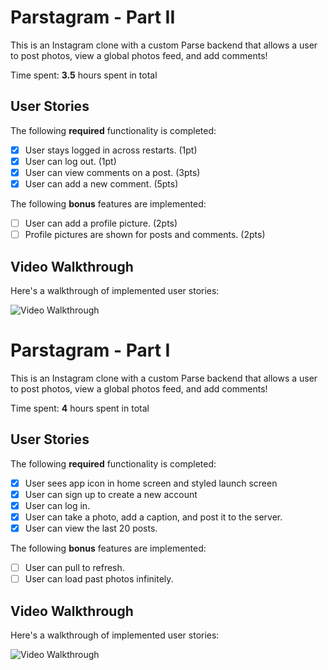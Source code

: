 # Parstagram - Part II

This is an Instagram clone with a custom Parse backend that allows a user to post photos, view a global photos feed, and add comments!

Time spent: **3.5** hours spent in total

## User Stories

The following **required** functionality is completed:

- [x] User stays logged in across restarts. (1pt)
- [x] User can log out. (1pt)
- [x] User can view comments on a post. (3pts)
- [x] User can add a new comment. (5pts)

The following **bonus** features are implemented:

- [ ] User can add a profile picture. (2pts)
- [ ] Profile pictures are shown for posts and comments. (2pts)

## Video Walkthrough

Here's a walkthrough of implemented user stories:

<img src='http://g.recordit.co/u7JTe7fv3u.gif' title='Video Walkthrough' width='' alt='Video Walkthrough' />


# Parstagram - Part I

This is an Instagram clone with a custom Parse backend that allows a user to post photos, view a global photos feed, and add comments!

Time spent: **4** hours spent in total

## User Stories

The following **required** functionality is completed:

- [x] User sees app icon in home screen and styled launch screen
- [x] User can sign up to create a new account
- [x] User can log in.
- [x] User can take a photo, add a caption, and post it to the server.
- [x] User can view the last 20 posts.

The following **bonus** features are implemented:

- [ ] User can pull to refresh.
- [ ] User can load past photos infinitely.

## Video Walkthrough

Here's a walkthrough of implemented user stories:

<img src='http://g.recordit.co/K21gQ1qNgm.gif' title='Video Walkthrough' width='' alt='Video Walkthrough' />
